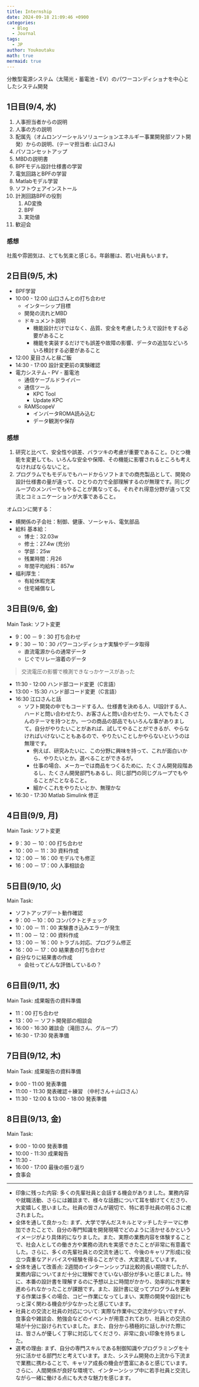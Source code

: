 ```yaml
---
title: Internship
date: 2024-09-18 21:09:46 +0900
categories:
  - Blog
  - Journal
tags:
  - JP
author: Youkoutaku
math: true
mermaid: true
---
```

分散型電源システム（太陽光・蓄電池・EV）のパワーコンディショナを中心としたシステム開発

## 1日目(9/4, 水)
1. 人事担当者からの説明
2. 人事の方の説明
3. 配属先（オムロンソーシャルソリューションエネルギー事業開発部ソフト開発）からの説明、(テーマ担当者: 山口さん)
4. パソコンセットアップ
5. MBDの説明書
6. BPFモデル設計仕様書の学習
7. 電気回路とBPFの学習
8. Matlabモデル学習
9. ソフトウェアインストール
10. 計測回路BPFの役割
	1. AD変換
	2. BPF
	3. 実効値
11. 歓迎会

### 感想
社風や雰囲気は、とても気楽と感じる。年齢層は、若い社員もいます。

## 2日目(9/5, 木)
- BPF学習
- 10:00 - 12:00 山口さんとの打ち合わせ
	- インターシップ目標
	- 開発の流れとMBD
	- ドキュメント説明
		- 機能設計だけではなく、品質、安全を考慮したうえで設計をする必要があること
		- 機能を実装するだけでも誤差や故障の影響、データの追加などいろいろ検討する必要があること
- 12:00 夏目さんと昼ご飯
- 14:30 - 17:00 設計変更前の実験確認
- 電力システム - PV - 蓄電池
	- 通信ケーブルドライバー
	- 通信ツール
		- KPC Tool
		- Update KPC
	- RAMScopeV
		- インバータROMA読み込む
		- データ観測や保存

### 感想
1. 研究と比べて、安全性や誤差、バラツキの考慮が重要であること。ひとつ機能を変更しても、いろんな安全や保障、その機能に影響されるところも考えなければならないこと。
2. プログラムでもモデルでもハードからソフトまでの商売製品として、開発の設計仕様書の量が違って、ひとりの力で全部理解するのが無理です。同じグループのメンバーでもやることが異なってる。それぞれ得意分野が違って交流とコミュニケーションが大事であること。

オムロンに関する：
- 横関係の子会社：制御、健康、ソーシャル、電気部品
- 給料 基本給：
	- 博士：32.03w
	- 修士：27.4w (充分)
	- 学部：25w
	- 残業時間：月26
	- 年間平均給料：857w
- 福利厚生：
	- 有給休暇充実
	- 住宅補償なし

## 3日目(9/6, 金)
Main Task: ソフト変更
- 9：00 － 9：30 打ち合わせ 
- 9：30 － 10：30 パワーコンディショナ実験やデータ取得
	- 直流電源からの通常データ
	- じぐでリレー溶着のデータ
> 交流電圧の影響で検測できなっかケースがあった
- 11:30 - 12:00 ハンド部コード変更（C言語）
- 13:00 - 15:30 ハンド部コード変更（C言語）
- 16:30 江口さんと話
	- ソフト開発の中でもコードする人、仕様書を決める人、UI設計する人、ハードと問い合わせたり、お客さんと問い合わせたり、一人でもたくさんのテーマを持つとか。一つの商品の部品でもいろんな事がありまして。自分がやりたいことがあれば、試してやることができるが、やらなければいけないこともあるので、やりたいことしかやらないというのは無理です。
		- 例えば、研究みたいに、この分野に興味を持って、これが面白いから、やりたいとか。選べることができるが。
		- 仕事の場合、メーカーでは商品をつくるために、たくさん開発段階あるし、たくさん開発部門もあるし、同じ部門の同じグループでもやることがことなること。
		- 細かくこれをやりたいとか、無理かな
- 16:30 - 17:30 Matlab Simulink 修正

## 4日目(9/9, 月)
Main Task: ソフト変更
- 9：30 － 10：00 打ち合わせ
- 10：00 － 11：30 資料作成
- 12：00 － 16：00 モデルでも修正
- 16：00 － 17：00 人事相談会

## 5日目(9/10, 火)
Main Task: 
- ソフトアップデート動作確認
- 9：00 －10：00 コンパクトとチェック
- 10：00 － 11：00 実験書き込みエラーが発生
- 11：00 － 12：00 資料作成
- 13：00 － 16：00 トラブル対応、プログラム修正
- 16：00 － 17：00 結果書の打ち合わせ
- 自分なりに結果書の作成
	- 会社ってどんな評価しているの？

## 6日目(9/11, 水)
Main Task: 成果報告の資料準備
- 11：00 打ち合わせ
- 13：00 － ソフト開発部の相談会
- 16:00 - 16:30 雑談会（滝田さん、グループ）
- 16:30 - 17:30 発表準備

## 7日目(9/12, 木)
Main Task: 成果報告の資料準備
- 9:00 - 11:00 発表準備
- 11:00 - 11:30 発表確認＋練習 （中村さん＋山口さん）
- 11:30 - 12:00 & 13:00 - 18:00 発表準備

## 8日目(9/13, 金)
Main Task: 
- 9:00 - 10:00 発表準備
- 10:00 - 11:30 成果報告
- 11:30 - 
- 16:00 - 17:00 最後の振り返り
- 食事会

---
- 印象に残った内容:
  多くの先輩社員と会話する機会がありました。業務内容や就職活動、さらには雑談まで、様々な話題について耳を傾けてくださり、大変嬉しく思いました。社員の皆さんが親切で、特に若手社員の明るさに癒されました。
- 全体を通して良かった:
  まず、大学で学んだスキルとマッチしたテーマに参加できたことで、自分の専門知識を開発現場でどのように活かせるかというイメージがより具体的になりました。また、実際の業務内容を体験することで、社会人としての働き方や業務の流れを実感できたことが非常に有意義でした。さらに、多くの先輩社員との交流を通じて、今後のキャリア形成に役立つ貴重なアドバイスや経験を得ることができ、大変満足しています。
- 全体を通して改善点:
  2週間のインターンシップは比較的長い期間でしたが、業務内容についてまだ十分に理解できていない部分が多いと感じました。特に、本番の設計書を理解するのに予想以上に時間がかかり、効率的に作業を進められなかったことが課題です。また、設計書に従ってプログラムを更新する作業は多くの場合、コピー作業になってしまい、実際の開発や設計にもっと深く関わる機会が少なかったと感じています。
- 社員との交流と社員の対応について:
  実際な作業中に交流が少ないですが、食事会や雑談会、勉強会などのイベントが用意されており、社員との交流の場が十分に設けられていました。また、自分から積極的に話しかけた際には、皆さんが優しく丁寧に対応してくださり、非常に良い印象を持ちました。
- 選考の理由:
  まず、自分の専門スキルである制御知識やプログラミングを十分に活かせる部門だと考えています。また、システム開発の上流から下流まで業務に携わることで、キャリア成長の機会が豊富にあると感じています。さらに、人間関係が良好な環境で、インターンシップ中に若手社員と交流しながら一緒に働ける点にも大きな魅力を感じます。